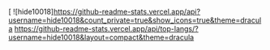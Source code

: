 [ ![hide10018]https://github-readme-stats.vercel.app/api?username=hide10018&count_private=true&show_icons=true&theme=dracula
https://github-readme-stats.vercel.app/api/top-langs/?username=hide10018&layout=compact&theme=dracula
